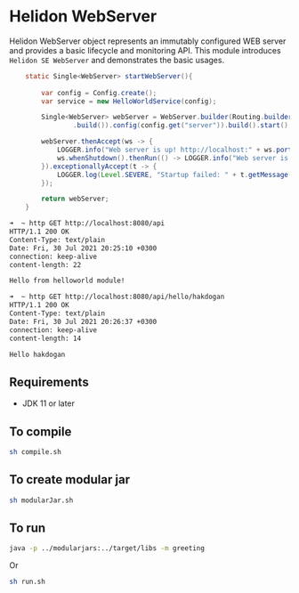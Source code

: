 # Helidon WebServer

Helidon WebServer object represents an immutably configured WEB server and provides a basic lifecycle and monitoring API. This module introduces `Helidon SE WebServer` and demonstrates the basic usages.

```java
    static Single<WebServer> startWebServer(){
        
        var config = Config.create();
        var service = new HelloWorldService(config);

        Single<WebServer> webServer = WebServer.builder(Routing.builder().register("/api", service)
                .build()).config(config.get("server")).build().start();

        webServer.thenAccept(ws -> {
            LOGGER.info("Web server is up! http://localhost:" + ws.port() + "/api");
            ws.whenShutdown().thenRun(() -> LOGGER.info("Web server is Down. Good bye!"));
        }).exceptionallyAccept(t -> {
            LOGGER.log(Level.SEVERE, "Startup failed: " + t.getMessage());
        });

        return webServer;
    }
```

```bash
➜  ~ http GET http://localhost:8080/api
HTTP/1.1 200 OK
Content-Type: text/plain
Date: Fri, 30 Jul 2021 20:25:10 +0300
connection: keep-alive
content-length: 22

Hello from helloworld module!

➜  ~ http GET http://localhost:8080/api/hello/hakdogan
HTTP/1.1 200 OK
Content-Type: text/plain
Date: Fri, 30 Jul 2021 20:26:37 +0300
connection: keep-alive
content-length: 14

Hello hakdogan
```

## Requirements
* JDK 11 or later

## To compile
```bash
sh compile.sh
```

## To create modular jar
```bash
sh modularJar.sh
```

## To run
```bash
java -p ../modularjars:../target/libs -m greeting
```
Or

```bash
sh run.sh
```

